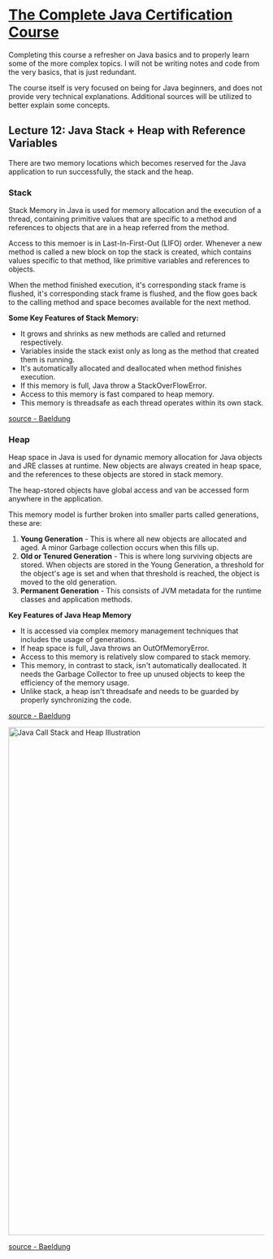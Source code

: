 # [The Complete Java Certification Course](https://www.udemy.com/course/master-practical-java-development/)

Completing this course a refresher on Java basics and to properly learn some of the more complex topics.
I will not be writing notes and code from the very basics, that is just redundant. 

The course itself is very focused on being for Java beginners, and does not provide very technical explanations.
Additional sources will be utilized to better explain some concepts.

## Lecture 12: Java Stack + Heap with Reference Variables

There are two memory locations which becomes reserved for the Java application to run successfully, the stack and
the heap.

### Stack

Stack Memory in Java is used for memory allocation and the execution of a thread, containing primitive values that are
specific to a method and references to objects that are in a heap referred from the method.

Access to this memoer is in Last-In-First-Out (LIFO) order. Whenever a new method is called a new block on top the stack 
is created, which contains values specific to that method, like primitive variables and references to objects.

When the method finished execution, it's corresponding stack frame is flushed, it's corresponding stack frame is flushed,
and the flow goes back to the calling method and space becomes available for the next method.

**Some Key Features of Stack Memory:**
 - It grows and shrinks as new methods are called and returned respectively.
 - Variables inside the stack exist only as long as the method that created them is running.
 - It's automatically allocated and deallocated when method finishes execution.
 - If this memory is full, Java throw a StackOverFlowError.
 - Access to this memory is fast compared to heap memory.
 - This memory is threadsafe as each thread operates within its own stack.

[source - Baeldung](https://www.baeldung.com/java-stack-heap)

### Heap

Heap space in Java is used for dynamic memory allocation for Java objects and JRE classes at runtime. New objects are
always created in heap space, and the references to these objects are stored in stack memory.

The heap-stored objects have global access and van be accessed form anywhere in the application.

This memory model is further broken into smaller parts called generations, these are:
1. **Young Generation** - This is where all new objects are allocated and aged. A minor Garbage collection occurs when this
fills up.
2. **Old or Tenured Generation** - This is where long surviving objects are stored. When objects are stored in the Young 
Generation, a threshold for the object's age is set and when that threshold is reached, the object is moved to the old
generation.
3. **Permanent Generation** - This consists of JVM metadata for the runtime classes and application methods.

**Key Features of Java Heap Memory**
 - It is accessed via complex memory management techniques that includes the usage of generations.
 - If heap space is full, Java throws an OutOfMemoryError.
 - Access to this memory is relatively slow compared to stack memory.
 - This memory, in contrast to stack, isn't automatically deallocated. It needs the Garbage Collector to free up unused
objects to keep the efficiency of the memory usage.
 - Unlike stack, a heap isn't threadsafe and needs to be guarded by properly synchronizing the code.

[source - Baeldung](https://www.baeldung.com/java-stack-heap)


<img alt="Java Call Stack and Heap Illustration" src="https://www.baeldung.com/wp-content/uploads/2018/07/java-heap-stack-diagram.png" width="1000px"/>

[source - Baeldung](https://www.baeldung.com/java-stack-heap)